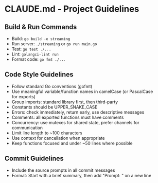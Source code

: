 # CLAUDE.md - Project Guidelines

## Build & Run Commands
- Build: `go build -o streaming`
- Run server: `./streaming` or `go run main.go`
- Test: `go test ./...`
- Lint: `golangci-lint run`
- Format code: `go fmt ./...`

## Code Style Guidelines
- Follow standard Go conventions (gofmt)
- Use meaningful variable/function names in camelCase (or PascalCase for exports)
- Group imports: standard library first, then third-party
- Constants should be UPPER_SNAKE_CASE
- Errors: check immediately, return early, use descriptive messages
- Comments: all exported functions must have comments
- Concurrency: use mutexes for shared state, prefer channels for communication
- Limit line length to ~100 characters
- Use context for cancellation when appropriate
- Keep functions focused and under ~50 lines where possible

## Commit Guidelines
- Include the source prompts in all commit messages
- Format: Start with a brief summary, then add "Prompt: <original prompt>" on a new line